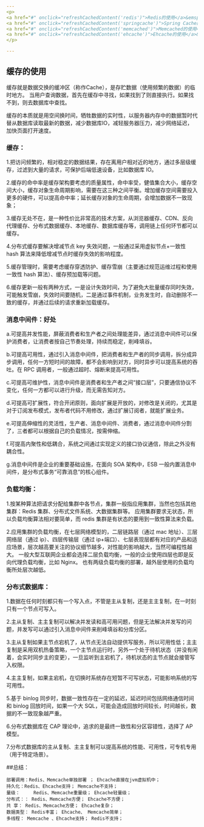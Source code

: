 ```yaml
---
<p>
<a href="#" onclick="refreshCachedContent('redis')">Redis的使用</a>&emsp;&emsp;&emsp;
<a href="#" onclick="refreshCachedContent('springcache')">Spring Cache的使用</a>&emsp;&emsp;&emsp;
<a href="#" onclick="refreshCachedContent('memcached')">Memcached的使用</a>&emsp;&emsp;&emsp;
<a href="#" onclick="refreshCachedContent('ehcache')">Ehcache的使用</a>&emsp;&emsp;&emsp;
</p>

---
```


## 缓存的使用

缓存就是数据交换的缓冲区（称作Cache），是存贮数据（使用频繁的数据）的临时地方。 当用户查询数据，首先在缓存中寻找，如果找到了则直接执行。如果找不到，则去数据库中查找。

缓存的本质就是用空间换时间，牺牲数据的实时性，以服务器内存中的数据暂时代替从数据库读取最新的数据，减少数据库IO，减轻服务器压力，减少网络延迟，加快页面打开速度。

### 缓存：

1.把访问频繁的，相对稳定的数据结果，存在离用户相对近的地方，通过多层级缓存，过滤到大量的请求，可保护后端低速设备，比如数据库 IO。

2.缓存的命中率是缓存架构要考虑的质量属性，命中率受，健值集合大小，缓存空间大小，缓存对象生命周期影响，需要在这三种之间平衡。增加缓存空间需要投入更多的硬件，可以提高命中率；延长缓存对象的生命周期，会增加数据不一致现象；

3.缓存无处不在，是一种性价比非常高的技术方案，从浏览器缓存、CDN、反向代理缓存、分布式数据缓存、本地缓存、数据库缓存等，调用链上任何环节都可以缓存。

4.分布式缓存要解决增减节点 key 失效问题，一般通过采用虚拟节点+一致性 hash 算法来降低增减节点时缓存失效的影响程度。

5.缓存管理时，需要考虑缓存穿透防护、缓存雪崩（主要通过规范运维过程和使用一致性 hash 算法）、缓存预加载等问题。

6.缓存更新一般有两种方式，一是设计失效时间，为了避免大批量缓存同时失效，可能触发雪崩，失效时间要随机，二是通过事件机制，业务发生时，自动删除不一致的缓存，并通过后续的请求重新加载缓存。

### 消息中间件：好处

a.可提高并发性能，屏蔽消费者和生产者之间处理能差异，通过消息中间件可以保护消费者，让消费者按自己节奏处理，持续而稳定，削峰填谷。

b.可提高可用性，通过引入消息中间件，把消费者和生产者的同步调用，拆分成异步调用，任何一方短时间的故障，都不会影响到对方，同时异步可以提高系统的吞吐。在 RPC 调用者，一般通过超时、熔断来提高可用性。

c.可提高可维护性，消息中间件是消费者和生产者之间“接口层”，只要通信协议不变化，任何一方都可以进行升级，而无需告知对方。

d.可提高可扩展性，符合开闭原则，面向扩展是开放的，对修改是关闭的，尤其是对于订阅发布模式，发布者代码不用修改，通过扩展订阅者，就能扩展业务。

e.可提高伸缩性的灵活性，生产者、消息中间件、消费者，通过消息中间件分割了，三者都可以根据自己的负载情况，按需伸缩。

f.可提高内聚性和低耦合，系统之间通过实现定义的接口协议通信，除此之外没有耦合性。

g.消息中间件是企业的重要基础设施，在面向 SOA 架构中，ESB 一般内置消息中间件，是分布式事务“可靠消息”的核心组件。

### 负载均衡：

1.按某种算法把请求分配给集群中各节点，集群一般指应用集群，当然也包括其他集群：Redis 集群、分布式文件系统、大数据集群等。
应用集群要求无状态，所以负载均衡算法相对要简单，而 redis 集群是有状态的要用到一致性算法来负载。

2.应用集群的负载均衡，在七层网络模型的，二层链路层（通过 mac 地址）、三层网络层（通过 ip）、四层传输层（通过 ip+端口）、七层表现层都有对应的产品和适应场景，层次越高要关注的协议细节越多，对性能的影响越大，当然可编程性越大。
一般大型互联网企业都会选择二层负载均衡，一般的企业使用四层也即是反向代理负载均衡，比如 Nginx。 也有两级负载均衡的部署，越外层使用的负载均衡所处层次越低。

### 分布式数据库：

1.数据在任何时刻都只有一个写入点，不管是主从复制，还是主主复制，在一时刻只有一个节点可写入。

2.主从复制、主主复制可以解决并发读和高可用问题，但是无法解决并发写的问题，并发写可以通过引入消息中间件来削峰填谷和分库分区。

3.主从复制如果主节点宕机了，从节点无法自动提供写服务，所以可用性低；主主复制是采用双机热备策略，一个主节点运行时，另外一个处于待机状态（并没有闲着，会实时同步主的变更），一旦监听到主宕机了，待机状态的主节点就会接管写入权限。

4.主主复制，如果主宕机，在切换时系统存在短暂不可写状态，可能影响系统的写可用性。

5.基于 binlog 同步时，数据一致性存在一定的延迟，延迟时间包括网络通信时间和 binlog 回放时间，如果一个大 SQL，可能会造成回放时间较长，时间越长，数据的不一致现象越严重。

6.分布式数据库在 CAP 理论中，追求的是最终一致性和分区容错性，选择了 AP 模型。

7.分布式数据库的主从复制、主主复制可以提高系统的性能、可用性，可专机专用（用于特定场景）。


##总结：

    部署调用：Redis、Memcache单独部署 ； Ehcache直接在jvm虚拟机中；
    持久化：Redis、Ehcache支持； Memcache不支持；
    量级：     Redis、Memcache重量级； Ehcache轻量级；
    分布式：： Redis、Memcache方便； Ehcache不方便；
    共 享： Redis、Memcache方便； Ehcache复杂；
    数据类型： Redis丰富； Ehcache、 Memcache简单；
    多线程： Memcache 、Ehcache支持； Redis不支持；